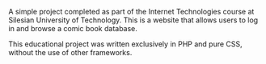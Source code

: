 A simple project completed as part of the Internet Technologies course at Silesian University of Technology. This is a website that allows users to log in and browse a comic book database.

This educational project was written exclusively in PHP and pure CSS, without the use of other frameworks.
